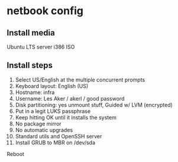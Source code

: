 netbook config
==============

## Install media

Ubuntu LTS server i386 ISO

## Install steps

1. Select US/English at the multiple concurrent prompts
2. Keyboard layout: English (US)
3. Hostname: infra
4. Username: Les Aker / akerl / good password
5. Disk partitioning: yes unmount stuff, Guided w/ LVM (encrypted)
6. Put in a legit LUKS passphrase
7. Keep hitting OK until it installs the system
8. No package mirror
9. No automatic upgrades
10. Standard utils and OpenSSH server
11. Install GRUB to MBR on /dev/sda

Reboot
